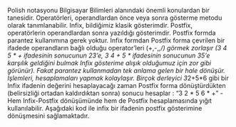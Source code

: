 Polish notasyonu Bilgisayar Bilimleri alanındaki önemli konulardan bir tanesidir.
Operatörleri, operandlardan önce veya sonra gösterme metodu olarak tanımlanabilir.
Infix, bildiğimiz klasik gösterimdir. Postfix, operatörlerin operandlardan sonra yazıldığı gösterimdir.
Postfix formda parantez kullanımına gerek yoktur. Infix formdan Postfix forma çevrilen bir ifadede
operandların bağlı olduğu operator’leri (+,-,*,/) görmek zorlaşır (3 4 5 * + ifadesinin
sonucunun 23’e, 3 4 + 5 * ifadesinin sonucunun 35’e karşılık geldiğini bulmak Infix gösterime alışık
olduğumuz için zor gibi görünür). Fakat parantez kullanmadan tek anlama gelen bir hale dönüşür.
İşlemleri, hesaplamaları yapmak kolaylaşır. Birçok derleyici 3*2+5*6 gibi bir Infix ifadenin değerini
hesaplayacağı zaman Postfix forma dönüştürdükten (belirsizliği ortadan kaldırdıktan sonra)
sonucu hesaplar : “3 2 * 5 6 * +” - Hem Infix-Postfix dönüşümünde hem de Postfix hesaplamasında
yığıt kullanılabilir. Aşağıdaki kod ile infix bir ifadenin postfix gösterimine dönüşmesini sağlamaktadır.